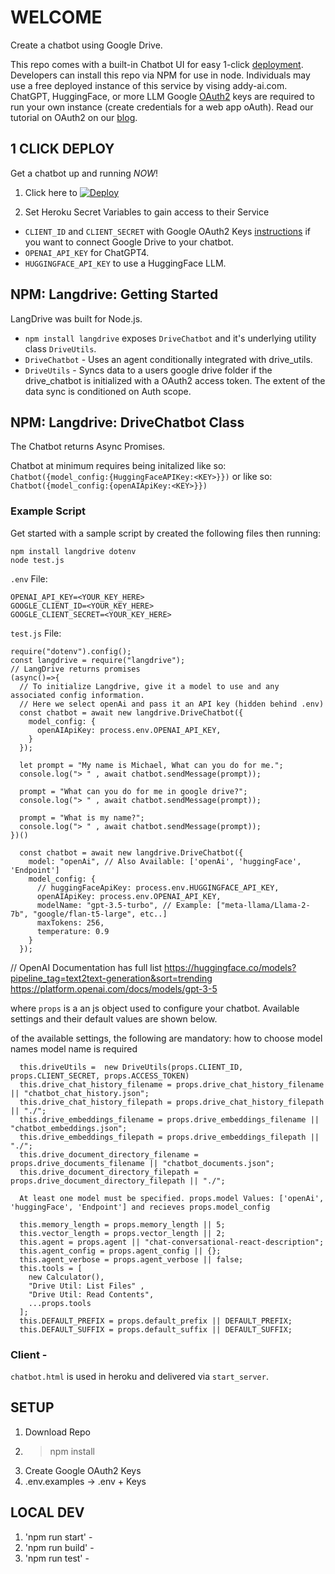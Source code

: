 # WELCOME

Create a chatbot using Google Drive.

This repo comes with a built-in Chatbot UI for easy 1-click [deployment](#1-click-deploy). Developers can install this repo via NPM for use in node. Individuals may use a free deployed instance of this service by vising addy-ai.com. ChatGPT, HuggingFace, or more LLM Google [OAuth2](https://developers.google.com/identity/protocols/oauth2) keys are required to run your own instance (create credentials for a web app oAuth). Read our tutorial on OAuth2 on our [blog](https://addy.beehiiv.com/).

## 1 CLICK DEPLOY

Get a chatbot up and running _NOW_!

1. Click here to [![Deploy](https://www.herokucdn.com/deploy/button.svg)](https://heroku.com/deploy?template=https://github.com/addy-ai/langdrive)

2. Set Heroku Secret Variables to gain access to their Service

- `CLIENT_ID` and `CLIENT_SECRET` with Google OAuth2 Keys [instructions](https://console.cloud.google.com/apis/dashboard) if you want to connect Google Drive to your chatbot.
- `OPENAI_API_KEY` for ChatGPT4.
- `HUGGINGFACE_API_KEY` to use a HuggingFace LLM.

## NPM: Langdrive: Getting Started

LangDrive was built for Node.js.

- `npm install langdrive` exposes `DriveChatbot` and it's underlying utility class `DriveUtils`.
- `DriveChatbot` - Uses an agent conditionally integrated with drive_utils.
- `DriveUtils` - Syncs data to a users google drive folder if the drive_chatbot is initialized with a OAuth2 access token. The extent of the data sync is conditioned on Auth scope.

## NPM: Langdrive: DriveChatbot Class

The Chatbot returns Async Promises.

Chatbot at minimum requires being initalized like so:
`Chatbot({model_config:{HuggingFaceAPIKey:<KEY>}})`
or like so:
`Chatbot({model_config:{openAIApiKey:<KEY>}})`

### Example Script

Get started with a sample script by created the following files then running:

```
npm install langdrive dotenv
node test.js
```

`.env` File:

```
OPENAI_API_KEY=<YOUR_KEY_HERE>
GOOGLE_CLIENT_ID=<YOUR_KEY_HERE>
GOOGLE_CLIENT_SECRET=<YOUR_KEY_HERE>
```

`test.js` File:

```
require("dotenv").config();
const langdrive = require("langdrive");
// LangDrive returns promises
(async()=>{
  // To initialize Langdrive, give it a model to use and any associated config information.
  // Here we select openAi and pass it an API key (hidden behind .env)
  const chatbot = await new langdrive.DriveChatbot({
    model_config: {
      openAIApiKey: process.env.OPENAI_API_KEY,
    }
  });

  let prompt = "My name is Michael, What can you do for me.";
  console.log("> " , await chatbot.sendMessage(prompt));

  prompt = "What can you do for me in google drive?";
  console.log("> " , await chatbot.sendMessage(prompt));

  prompt = "What is my name?";
  console.log("> " , await chatbot.sendMessage(prompt));
})()

```

```
  const chatbot = await new langdrive.DriveChatbot({
    model: "openAi", // Also Available: ['openAi', 'huggingFace', 'Endpoint']
    model_config: {
      // huggingFaceApiKey: process.env.HUGGINGFACE_API_KEY,
      openAIApiKey: process.env.OPENAI_API_KEY,
      modelName: "gpt-3.5-turbo", // Example: ["meta-llama/Llama-2-7b", "google/flan-t5-large", etc..]
      maxTokens: 256,
      temperature: 0.9
    }
  });
```

// OpenAI Documentation has full list
https://huggingface.co/models?pipeline_tag=text2text-generation&sort=trending
https://platform.openai.com/docs/models/gpt-3-5

where `props` is a an js object used to configure your chatbot. Available settings and their default values are shown below.

of the available settings, the following are mandatory:
how to choose model names
model name is required

```
  this.driveUtils =  new DriveUtils(props.CLIENT_ID, props.CLIENT_SECRET, props.ACCESS_TOKEN)
  this.drive_chat_history_filename = props.drive_chat_history_filename || "chatbot_chat_history.json";
  this.drive_chat_history_filepath = props.drive_chat_history_filepath || "./";
  this.drive_embeddings_filename = props.drive_embeddings_filename || "chatbot_embeddings.json";
  this.drive_embeddings_filepath = props.drive_embeddings_filepath || "./";
  this.drive_document_directory_filename = props.drive_documents_filename || "chatbot_documents.json";
  this.drive_document_directory_filepath = props.drive_document_directory_filepath || "./";

  At least one model must be specified. props.model Values: ['openAi', 'huggingFace', 'Endpoint'] and recieves props.model_config

  this.memory_length = props.memory_length || 5;
  this.vector_length = props.vector_length || 2;
  this.agent = props.agent || "chat-conversational-react-description";
  this.agent_config = props.agent_config || {};
  this.agent_verbose = props.agent_verbose || false;
  this.tools = [
    new Calculator(),
    "Drive Util: List Files" ,
    "Drive Util: Read Contents",
    ...props.tools
  ];
  this.DEFAULT_PREFIX = props.default_prefix || DEFAULT_PREFIX;
  this.DEFAULT_SUFFIX = props.default_suffix || DEFAULT_SUFFIX;
```

### Client -

`chatbot.html` is used in heroku and delivered via `start_server`.

## SETUP

1. Download Repo
2. > npm install
3. Create Google OAuth2 Keys
4. .env.examples -> .env + Keys

## LOCAL DEV

1. 'npm run start' -
2. 'npm run build' -
3. 'npm run test' -
